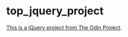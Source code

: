 top_jquery_project
===================

[This is a jQuery project from The Odin Project](http://www.theodinproject.com/web-development-101/javascript-and-jquery?ref=lnav).
